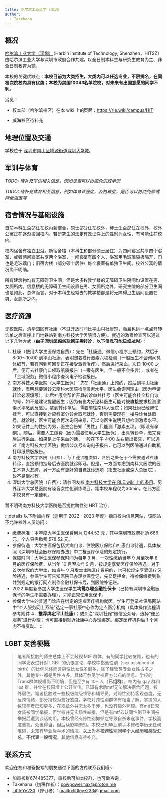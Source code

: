 ```yaml
---
title: 哈尔滨工业大学（深圳）
author:
  - Takehana
---
```


## 概况

[哈尔滨工业大学（深圳）](https://www.hitsz.edu.cn)（Harbin Institute of Technology, Shenzhen，HITSZ）由哈尔滨工业大学与深圳市政府合作共建，以全日制本科生与研究生教育为主、非全日制教育为辅。

本校的关键优缺点：**本校目前为大类招生，大类内可以任选专业，不限排名，在同档次院校内具有优势；本校为美国10043名单院校，对未来有出国意愿的同学不利。**

另见：

- 校本部（哈尔滨校区）在本 wiki 上的页面：<https://rle.wiki/campus/HIT>

- 威海校区待补充

## 地理位置及交通

学校位于 [深圳市南山区桃源街道深圳大学城](https://amap.com/place/B02F37V7ZQ)。

## 军训与体育

_TODO: 待补充军训相关信息，例如是否可以协商免训或半训_

_TODO: 待补充体育相关信息，例如体育课强度，及格难度，是否可以协商免修或降低强度等_

## 宿舍情况与基础设施

目前本科生全部住在校内新宿舍，硕士部分住在校外，博士生全部住在校外，校外公寓正在逐渐搬回校内。若研究生的法定有效证件上的性别为女性，有可能住在校内。

校内宿舍有独立卫浴。新宿舍楼（本科生和部分硕士居住）为四间寝室共享四个浴室，或者两间寝室共享两个浴室，一间寝室有四个人，浴室用毛玻璃隔板隔开，门也是毛玻璃门；旧宿舍楼（部分硕士居住）每个寝室有单独卫生间。校外公寓的情况尚不明确。

所有建筑物均有无障碍卫生间，但是大多数教学楼的无障碍卫生隔间均设置在男、女厕所内。信息楼的无障碍卫生间设置在男、女厕所之外，研究生院的部分卫生间也是如此。总体而言，对于本科生经常去的教学楼都是将无障碍卫生隔间设置在男、女厕所之内。

## 医疗资源

无校医院，清华园区有社康（不过开放时间比平山村社康短，~~而且也远一点点~~开转诊单之后直接出门地铁站到南方科技大学医院很方便）。就近的激素检查可以通过以下几种方式（**由于深圳医保新政策无需转诊，以下信息可能已经过时**）：

1. 社康（使用大学生医保或自费）：先在「社康通」微信小程序上预约，然后于 8:00～10:00 到平山社康，表明想要进行激素六项检测（一般医生不会询问具体细节，若有问到可回复正在接受激素治疗），然后进行采血。次日 10:00 之后，便可去社康门口领取纸质报告（一旁有医生，但一般不会多言），或者在「金域服务」微信小程序查询电子检验报告。
2. 南方科技大学医院（大学生医保）：先在「社康通」上预约，然后到平山社康就诊，表明想要转诊去南科大医院检测激素水平。医生会询问理由（因为申请转诊必须填写），此后社康会帮忙开具转诊单并挂号（医生可能会挂全科门诊的号，如不是建议提醒医生；因为有些内分泌科医生可能对被**直接**要求检测激素水平感到反感）。拿到转诊单后，需要前往南科大医院；如果社康已经帮忙挂号，可以直接到对应科室分诊台取号就诊，否则需要现在一楼导诊台处取号。就诊时，医生可能会再次询问来意，可以向医生说明只想检测激素水平。如果证件上的性别为男，医生会告知「男性」只能测「激素五项」（即没有孕酮）。随后，需要人工缴费（因为需要使用大学生医保），出具转诊单，缴完费后进行采血。如果是上午采血的话，一般在下午 4:00 左右能出报告，可以通过「南方科技大学医院」微信公众号查询电子报告，也可以到医院通过自助机打印纸质版报告。
3. 南方科技大学医院（自费）：与上述流程类似，区别之处在于不需要通过社康转诊，直接预约挂号后去医院就诊即可。但是，一方面考虑到南科大医院的医生不算太友跨，另一方面有更好的自费就诊选项（指去社康或深大总医院），故不是很推荐。
4. 深圳大学总医院（自费）：请参阅友校 [南方科技大学在 RLE.wiki 上的条目](https://rle.wiki/campus/SUSTech.html#%E5%8C%BB%E7%96%97)。另外深圳大学总医院有嗓音女性化训练项目，距本校车程仅为30min，在此方面本校具有一定便利。

暂不明确南方科技大学医院是否提供跨性别 HRT 治疗。

:::details 以下附加内容（适用于 2022 - 2023 年度）摘自校内信息网站，该网站不允许校外人员访问：

- 缴费标准：本年度大学生医保费用为 1244.52 元，其中深圳市政府补助 666 元，个人只需缴费 578.52 元。
- 参保待遇：大学生医保包括大病门诊、住院医疗保险和社康门诊待遇，具体按照《深圳市社会医疗保险办法》中二档医疗保险的规定执行。
- 保障时间：大学生医保参保时间为每年 9 月，一次性缴纳当年 9 月至次年 8 月的医疗保险费，从当年 10 月至次年 9 月，按规定享受医疗保险待遇。对于首次参保的大学生，如当年 9 月发生住院医疗费用的，也可按规定享受医疗保险待遇，参保学生可告知医院已办理参保登记，先交足押金，待参保缴费到账并到规定的银行网点制作金融社保卡后，到医院补记账。
- 2022 年度新参加大学生医保学生**均需办理金融社保卡**（已持有深圳市金融医保卡的学生不需要办理），才能正常使用医保卡。
- 参保大学生的普通门诊应在绑定的定点医疗机构就医。学生可登录社保局网站中“个人服务网上系统”选定一家社康中心作为定点医疗机构（具体操作流程请参考附件 4，**推荐绑定平山社康**）；或关注“深圳社保”微信公众号，选择“便民服务”进行办理；也可直接到就近社康中心办理绑定。绑定医疗机构后 1 个月内不得变动。
:::

## LGBT 友善梗概

> 笔者所接触的师生总体上不会歧视 MtF 群体，有的同学比较友跨，也有的同学发表过针对 LGBT 的仇恨言论。学校中指派性别（sex assigned at birth）的比例总体而言男性比女性多很多，除了经管类专业女性占多之外，其他专业都是男性占多，具体可参见学校官方公布的信息。学校的Trans群体规模尚不明确，但是至少有 10+ 人（**已组群**）。校内有 gay 群和 les 群，并曾在校园墙上公开宣传。已知有术后mtf无法解决宿舍问题，校外居住。笔者接触过一些校级院级领导和辅导员，对跨性别持客观态度，无反跨情绪，部分持较为友好态度。学校对跨性别群体有相当了解，掌握的人数较笔者已知更多，在规章外并无太多干涉，也没有额外照顾。有mtf日常女装被同学举报，但学校并无实质性举措，但是有mtf去认同性别卫生间被举报后遭到谈话劝阻。本校曾经有跨性别抑郁症导致自杀未遂事件，学校高度重视，处置得当，但后续影响未知。本校已知毕业前手术修改学历无任何阻碍，未知有毕业后手术的情况。**以上为本校跨性别同学个人经历和感受汇总，不代表一般情况**，其他信息有待补充。

## 联系方式

欢迎在校和准备报考的朋友通过下面的方式联系我们哦~

- 加审核群674485377，审核后可加本校群，也可做咨询。
- Takehana（初稿作者）：<cowpowermax@proton.me>
- [LittleYe233](https://github.com/LittleYe233)（修订者）：<mailto:littleye233@gmail.com>
